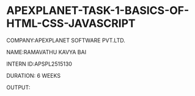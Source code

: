 # APEXPLANET-TASK-1-BASICS-OF-HTML-CSS-JAVASCRIPT

COMPANY:APEXPLANET SOFTWARE PVT.LTD.

NAME:RAMAVATHU KAVYA BAI

INTERN ID:APSPL2515130

DURATION: 6 WEEKS

OUTPUT:
